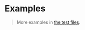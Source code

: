 # Examples

> More examples in [the test files](https://github.com/total-order/iter/tree/main/test/src).
